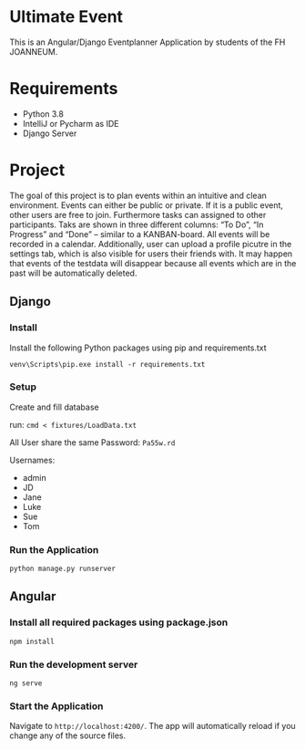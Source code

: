 # Ultimate Event
This is an Angular/Django Eventplanner Application by students of the FH JOANNEUM.

# Requirements

* Python 3.8
* IntelliJ or Pycharm as IDE
* Django Server

# Project

The goal of this project is to plan events within an
intuitive and clean environment.
Events can either be public or private.
If it is a public event, other users are free to join.
Furthermore tasks can assigned to other participants.
Taks are shown in three different columns: “To Do”, “In Progress”
and “Done” – similar to a KANBAN-board.
All events will be recorded in a calendar.
Additionally, user can upload a profile picutre in the settings tab, which is also
visible for users their friends with.
It may happen that events of the testdata will disappear because all events which are in the past will be automatically deleted.

## Django

### Install

Install the following Python packages using pip and requirements.txt

`venv\Scripts\pip.exe install -r requirements.txt`

### Setup

Create and fill database

run: `cmd < fixtures/LoadData.txt`

All User share the same Password: `Pa55w.rd`

Usernames:
- admin
- JD
- Jane
- Luke
- Sue
- Tom

### Run the Application

`python manage.py runserver`

## Angular

 ### Install all required packages using package.json

`npm install`

 ### Run the development server

 `ng serve`

 ### Start the Application

 Navigate to `http://localhost:4200/`. The app will automatically reload if you change any of the source files.
